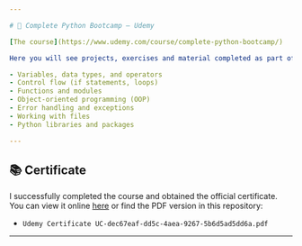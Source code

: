 ```yaml
---

# 🐍 Complete Python Bootcamp – Udemy

[The course](https://www.udemy.com/course/complete-python-bootcamp/)

Here you will see projects, exercises and material completed as part of the **Complete Python Bootcamp** course on Udemy. Throughout the course, I have covered topics ranging from Python basics to advanced concepts, including:

- Variables, data types, and operators
- Control flow (if statements, loops)
- Functions and modules
- Object-oriented programming (OOP)
- Error handling and exceptions
- Working with files
- Python libraries and packages

---
```


## 📚 Certificate

I successfully completed the course and obtained the official certificate. You can view it online [here](https://www.udemy.com/certificate/UC-dec67eaf-dd5c-4aea-9267-5b6d5ad5dd6a/) or find the PDF version in this repository:

- `Udemy Certificate UC-dec67eaf-dd5c-4aea-9267-5b6d5ad5dd6a.pdf`

---
